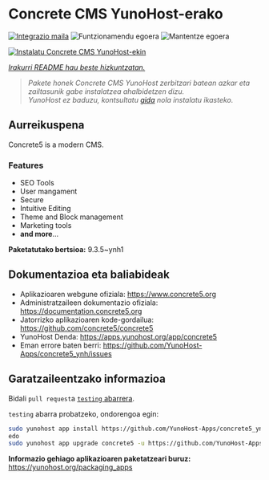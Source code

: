 <!--
Ohart ongi: README hau automatikoki sortu da <https://github.com/YunoHost/apps/tree/master/tools/readme_generator>ri esker
EZ editatu eskuz.
-->

# Concrete CMS YunoHost-erako

[![Integrazio maila](https://dash.yunohost.org/integration/concrete5.svg)](https://ci-apps.yunohost.org/ci/apps/concrete5/) ![Funtzionamendu egoera](https://ci-apps.yunohost.org/ci/badges/concrete5.status.svg) ![Mantentze egoera](https://ci-apps.yunohost.org/ci/badges/concrete5.maintain.svg)

[![Instalatu Concrete CMS YunoHost-ekin](https://install-app.yunohost.org/install-with-yunohost.svg)](https://install-app.yunohost.org/?app=concrete5)

*[Irakurri README hau beste hizkuntzatan.](./ALL_README.md)*

> *Pakete honek Concrete CMS YunoHost zerbitzari batean azkar eta zailtasunik gabe instalatzea ahalbidetzen dizu.*  
> *YunoHost ez baduzu, kontsultatu [gida](https://yunohost.org/install) nola instalatu ikasteko.*

## Aurreikuspena

Concrete5 is a modern CMS.

### Features

* SEO Tools
* User mangament
* Secure
* Intuitive Editing
* Theme and Block management
* Marketing tools
* **and more**...


**Paketatutako bertsioa:** 9.3.5~ynh1
## Dokumentazioa eta baliabideak

- Aplikazioaren webgune ofiziala: <https://www.concrete5.org>
- Administratzaileen dokumentazio ofiziala: <https://documentation.concrete5.org>
- Jatorrizko aplikazioaren kode-gordailua: <https://github.com/concrete5/concrete5>
- YunoHost Denda: <https://apps.yunohost.org/app/concrete5>
- Eman errore baten berri: <https://github.com/YunoHost-Apps/concrete5_ynh/issues>

## Garatzaileentzako informazioa

Bidali `pull request`a [`testing` abarrera](https://github.com/YunoHost-Apps/concrete5_ynh/tree/testing).

`testing` abarra probatzeko, ondorengoa egin:

```bash
sudo yunohost app install https://github.com/YunoHost-Apps/concrete5_ynh/tree/testing --debug
edo
sudo yunohost app upgrade concrete5 -u https://github.com/YunoHost-Apps/concrete5_ynh/tree/testing --debug
```

**Informazio gehiago aplikazioaren paketatzeari buruz:** <https://yunohost.org/packaging_apps>
